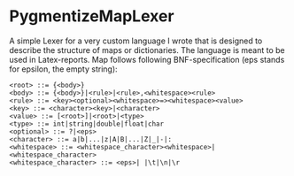 # PygmentizeMapLexer
A simple Lexer for a very custom language I wrote that is designed to describe the structure of maps or dictionaries. The language is meant to be used in Latex-reports.
Map follows following BNF-specification (eps stands for epsilon, the empty string):

```bnf
<root> ::= {<body>}
<body> ::= {<body>}|<rule>|<rule>,<whitespace><rule>
<rule> ::= <key><optional><whitespace>=><whitespace><value>
<key> ::= <character><key>|<character>
<value> ::= [<root>]|<root>|<type>
<type> ::= int|string|double|float|char
<optional> ::= ?|<eps>
<character> ::= a|b|...|z|A|B|...|Z|_|-|:
<whitespace> ::= <whitespace_character><whitespace>|<whitespace_character>
<whitespace_character> ::= <eps>| |\t|\n|\r
```
